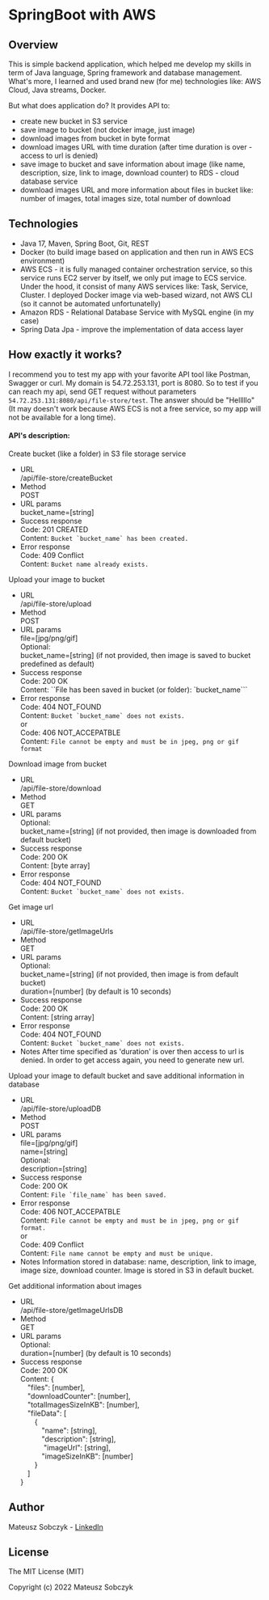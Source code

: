 # SpringBoot with AWS

## Overview
This is simple backend application, which helped me develop my skills in term of Java language, Spring framework and database management.
What's more, I learned and used brand new (for me) technologies like: AWS Cloud, Java streams, Docker.

But what does application do? It provides API to:
- create new bucket in S3 service
- save image to bucket (not docker image, just image)
- download images from bucket in byte format
- download images URL with time duration (after time duration is over - access to url is denied)
- save image to bucket and save information about image (like name, description, size, link to image, download counter) to RDS - cloud database service
- download images URL and more information about files in bucket like: number of images, total images size, total number of download

## Technologies
- Java 17, Maven, Spring Boot, Git, REST
- Docker (to build image based on application and then run in AWS ECS environment)
- AWS ECS - it is fully managed container orchestration service, so this service runs EC2 server by itself, we only put image to ECS service. 
Under the hood, it consist of many AWS services like: Task, Service, Cluster. I deployed Docker image via web-based wizard, not AWS CLI (so it cannot be automated unfortunatelly)
- Amazon RDS - Relational Database Service with MySQL engine (in my case)
- Spring Data Jpa - improve the implementation of data access layer

## How exactly it works?
I recommend you to test my app with your favorite API tool like Postman, Swagger or curl. My domain is 54.72.253.131, port is 8080. So to test
if you can reach my api, send GET request without parameters `54.72.253.131:8080/api/file-store/test`. The answer should be "Helllllo" (It may doesn't work because AWS ECS
is not a free service, so my app will not be available for a long time).

#### API's description:

Create bucket (like a folder) in S3 file storage service
- URL<br>
/api/file-store/createBucket
- Method<br>
POST
- URL params<br>
bucket_name=[string]
- Success response<br>
Code: 201 CREATED<br>
Content: ``Bucket `bucket_name` has been created.``
- Error response<br>
Code: 409 Conflict<br>
Content: ``Bucket name already exists.``

Upload your image to bucket
- URL<br>
/api/file-store/upload
- Method<br>
POST
- URL params<br>
file=[jpg/png/gif]<br>
  Optional:<br>
bucket_name=[string] (if not provided, then image is saved to bucket predefined as default)
- Success response<br>
Code: 200 OK<br>
Content: ``File has been saved in bucket (or folder): `bucket_name```
- Error response<br>
Code: 404 NOT_FOUND<br>
Content: ``Bucket `bucket_name` does not exists.``<br>
  or<br>
Code: 406 NOT_ACCEPATBLE<br>
Content: ``File cannot be empty and must be in jpeg, png or gif format``

Download image from bucket
- URL<br>
/api/file-store/download
- Method<br>
GET
- URL params<br>
  Optional:<br>
bucket_name=[string] (if not provided, then image is downloaded from default bucket)
- Success response<br>
Code: 200 OK<br>
Content: [byte array]
- Error response<br>
Code: 404 NOT_FOUND<br>
Content: ``Bucket `bucket_name` does not exists.``<br>

Get image url
- URL<br>
/api/file-store/getImageUrls
- Method<br>
GET
- URL params<br>
  Optional:<br>
bucket_name=[string] (if not provided, then image is from default bucket)<br>
duration=[number] (by default is 10 seconds)
- Success response<br>
Code: 200 OK<br>
Content: [string array]
- Error response<br>
Code: 404 NOT_FOUND<br>
Content: ``Bucket `bucket_name` does not exists.``<br>
- Notes
After time specified as 'duration' is over then access to url is denied. In order to get access again, you need to generate new url.

Upload your image to default bucket and save additional information in database
- URL<br>
/api/file-store/uploadDB
- Method<br>
POST
- URL params<br>
file=[jpg/png/gif]<br>
name=[string]<br>
  Optional:<br>
description=[string] 
- Success response<br>
Code: 200 OK<br>
Content: ``File `file_name` has been saved.``
- Error response<br>
Code: 406 NOT_ACCEPATBLE<br>
Content: ``File cannot be empty and must be in jpeg, png or gif format.``<br>
  or<br>
Code: 409 Conflict<br>
Content: ``File name cannot be empty and must be unique.``
- Notes
Information stored in database: name, description, link to image, image size, download counter. Image is stored in S3 in default bucket.

Get additional information about images
- URL<br>
/api/file-store/getImageUrlsDB
- Method<br>
GET
- URL params<br>
  Optional:<br>
duration=[number] (by default is 10 seconds)
- Success response<br>
Code: 200 OK<br>
Content: {<br>
&emsp;"files": [number],<br>
&emsp;"downloadCounter": [number],<br>
&emsp;"totalImagesSizeInKB": [number],<br>
&emsp;"fileData": [<br>
&emsp;&emsp;{<br>
&emsp;&emsp;&emsp;"name": [string],<br>
&emsp;&emsp;&emsp;"description": [string],<br>
&emsp;&emsp;&emsp; "imageUrl": [string],<br>
&emsp;&emsp;&emsp;"imageSizeInKB": [number]<br>
&emsp;&emsp;}<br>
&emsp;]<br>
}

## Author
Mateusz Sobczyk - [LinkedIn](https://www.linkedin.com/in/mateusz-sobczyk-635320164/)

## License
The MIT License (MIT)

Copyright (c) 2022 Mateusz Sobczyk
